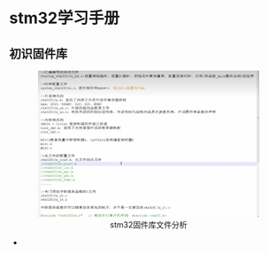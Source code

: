 # stm32学习手册
## 初识固件库

<div align=center><img src="https://github.com/ack528/stm32/blob/master/readme/images/image-20230129104729443.png?raw=true" alt="stm32固件库文件分析" width="400px" /></div>

<center>stm32固件库文件分析</center>

- 
